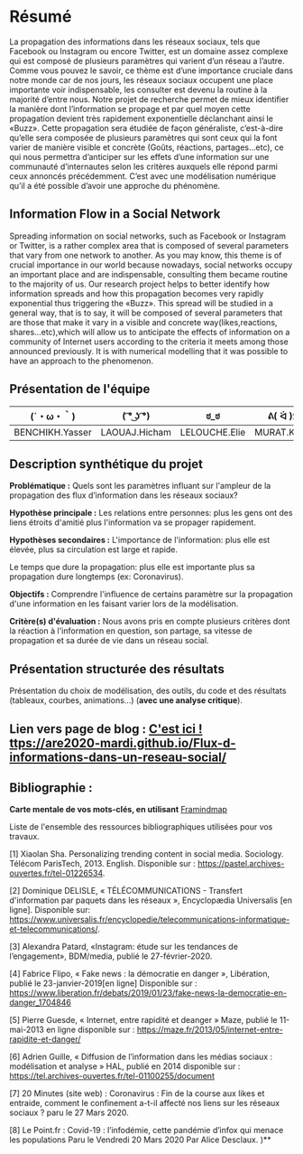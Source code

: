 # Résumé
La propagation des informations dans les réseaux sociaux, tels que Facebook ou Instagram ou encore Twitter, est un domaine assez complexe qui est composé de plusieurs paramètres qui varient d’un réseau a l’autre. 
Comme vous pouvez le savoir, ce thème est d’une importance cruciale dans notre monde car de nos jours, les réseaux sociaux occupent une place importante voir indispensable, les consulter  est devenu la routine à la majorité d’entre nous.
Notre projet de recherche permet de mieux identifier la manière dont l’information  se propage et par quel moyen cette propagation devient très rapidement exponentielle déclanchant ainsi le «Buzz». 
Cette propagation sera étudiée de façon généraliste, c’est-à-dire qu’elle sera composée de plusieurs paramètres qui sont ceux qui la font varier de manière visible et concrète (Goûts, réactions, partages...etc), ce qui nous permettra d’anticiper sur les effets d’une information sur une communauté d’internautes selon les critères auxquels elle répond parmi ceux annoncés précédemment.
C’est avec une modélisation numérique qu’il a été possible d’avoir une approche du phénomène.

## Information Flow in a Social Network
Spreading information on social networks, such as Facebook or Instagram or Twitter, is a rather complex area that is composed of several parameters that vary from one network to another.
As you may know, this theme is of crucial importance in our world because nowadays, social networks occupy an important place and are indispensable, consulting them became routine to the majority of us.
Our research project helps to better identify how information spreads and how this propagation becomes very rapidly exponential thus triggering the «Buzz».
This spread will be studied in a general way, that is to say, it will be composed of several parameters that are those that make it vary in a visible and concrete way(likes,reactions, shares...etc),which will allow us to anticipate the effects of information on a community of Internet users according to the criteria it meets among those announced previously.
It is with numerical modelling that it was possible to have an approach to the phenomenon.

## Présentation de l'équipe

|(´・ω・｀)| ( ͡° ͜ʖ ͡°) | ಠ_ಠ | ᕕ( ᐛ )ᕗ |
|-----|--|--|--|
| BENCHIKH.Yasser | LAOUAJ.Hicham | LELOUCHE.Elie  | MURAT.Kévin  |


## Description synthétique du projet

**Problématique :** Quels sont les paramètres influant sur l'ampleur de la propagation des flux d’information dans les réseaux sociaux?

**Hypothèse principale :** Les relations entre personnes: plus les gens ont des liens étroits d'amitié plus l'information va se propager rapidement.

**Hypothèses secondaires :** 
L'importance de l'information: plus elle est élevée, plus sa circulation est large et rapide.        

Le temps que dure la propagation: plus elle est importante plus sa propagation dure longtemps (ex: Coronavirus).

**Objectifs :** Comprendre l'influence de certains paramètre sur la propagation d'une information en les faisant varier lors de la modélisation.

**Critère(s) d'évaluation :** Nous avons pris en compte plusieurs critères dont la réaction à l'information en question, son partage, sa vitesse de propagation et sa durée de vie dans un réseau social.

## Présentation structurée des résultats

Présentation du choix de modélisation, des outils, du code et des résultats (tableaux, courbes, animations...) (**avec une analyse critique**).

## Lien vers page de blog : <a href="blog.html"> C'est ici ! <ttps://are2020-mardi.github.io/Flux-d-informations-dans-un-reseau-social/>

## Bibliographie :

**Carte mentale de vos mots-clés, en utilisant** <a href="https://framindmap.org/mindmaps/index.html">Framindmap </a> 

Liste de l'ensemble des ressources bibliographiques utilisées pour vos travaux. 

[1] Xiaolan Sha. Personalizing trending content in social media. Sociology.  Télécom ParisTech, 2013. English. Disponible sur : https://pastel.archives-ouvertes.fr/tel-01226534.
                                                                                                           
[2] Dominique DELISLE, « TÉLÉCOMMUNICATIONS - Transfert d'information par paquets dans les réseaux », Encyclopædia Universalis [en ligne]. Disponible sur: https://www.universalis.fr/encyclopedie/telecommunications-informatique-et-telecommunications/.
                                                                                                                           
[3] Alexandra Patard, «Instagram: étude sur les tendances de l’engagement», BDM/media, publié le 27-février-2020.
                                                                                                                                                               
[4] Fabrice Flipo, « Fake news : la démocratie en danger »,
Libération, publié le 23-janvier-2019[en ligne] Disponible sur : https://www.liberation.fr/debats/2019/01/23/fake-news-la-democratie-en-danger_1704846

[5] Pierre Guesde, « Internet, entre rapidité et deanger »
Maze, publié le 11-mai-2013 en ligne disponible sur :
https://maze.fr/2013/05/internet-entre-rapidite-et-danger/

[6] Adrien Guille, « Diffusion de l’information dans les médias sociaux : modélisation et analyse »
HAL, publié en 2014 disponible sur :
https://tel.archives-ouvertes.fr/tel-01100255/document

[7] 20 Minutes (site web) : Coronavirus : Fin de la course aux likes et entraide, comment le confinement a-t-il affecté nos liens sur les réseaux sociaux ? paru le 27 Mars 2020.

[8] Le Point.fr : Covid-19 : l’infodémie, cette pandémie d’infox qui menace les populations Paru le Vendredi 20 Mars 2020 Par Alice Desclaux. )**

